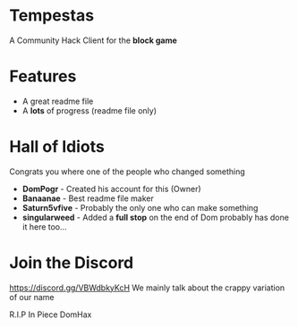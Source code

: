 # Tempestas

A Community Hack Client for the **block game**

# Features
- A great readme file
- A **lots** of progress (readme file only)

# Hall of Idiots
Congrats you where one of the people who changed something

- **DomPogr** - Created his account for this (Owner)
- **Banaanae** - Best readme file maker
- **Saturn5vfive** - Probably the only one who can make something
- **singularweed** - Added a **full stop** on the end of Dom probably has done it here too...

# Join the Discord
https://discord.gg/VBWdbkyKcH
We mainly talk about the crappy variation of our name

R.I.P In Piece DomHax
